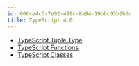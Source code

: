 ```yaml
---
id: 606ce4c6-7e92-499c-8a94-19bbc93b2b3c
title: TypeScript 4.0
---
```


-   [TypeScript Tuple Type](20200929163624-typescript_tuple_type)
-   [TypeScript Functions](20201001110806-typescript_functions)
-   [TypeScript Classes](20201009104411-typescript_classes)
